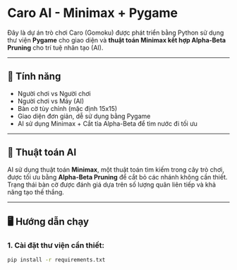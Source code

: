 # Caro AI - Minimax + Pygame

Đây là dự án trò chơi Caro (Gomoku) được phát triển bằng Python sử dụng thư viện **Pygame** cho giao diện và **thuật toán Minimax kết hợp Alpha-Beta Pruning** cho trí tuệ nhân tạo (AI).

---

## 🚀 Tính năng

- Người chơi vs Người chơi
- Người chơi vs Máy (AI)
- Bàn cờ tùy chỉnh (mặc định 15x15)
- Giao diện đơn giản, dễ sử dụng bằng Pygame
- AI sử dụng Minimax + Cắt tỉa Alpha-Beta để tìm nước đi tối ưu

---

## 🧠 Thuật toán AI

AI sử dụng thuật toán **Minimax**, một thuật toán tìm kiếm trong cây trò chơi, được tối ưu bằng **Alpha-Beta Pruning** để cắt bỏ các nhánh không cần thiết. Trạng thái bàn cờ được đánh giá dựa trên số lượng quân liên tiếp và khả năng tạo thế thắng.

---

## 🖥️ Hướng dẫn chạy

### 1. Cài đặt thư viện cần thiết:
```bash
pip install -r requirements.txt